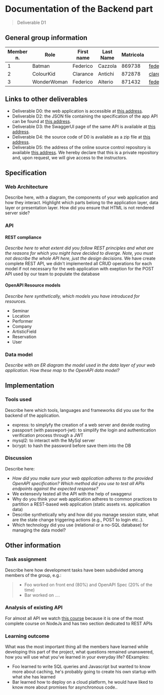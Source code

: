 # Documentation of the Backend part
> Deliverable D1
## General group information
| Member n. | Role        | First name | Last Name | Matricola | Email address                   |
| --------- | ----------- | ---------- | --------- | --------- | ------------------------------- |
| 1         | Batman      | Federico   | Cazzola   | 869738    | federico.cazzola@mail.polimi.it |
| 2         | ColourKid   | Clarance   | Antichi   | 872878    | clarence.antichi@mail.polimi.it |
| 3         | WonderWoman | Federico   | Alterio   | 871432    | federico.alterio@mail.polimi.it |
## Links to other deliverables
- Deliverable D0: the web application is accessible at [this
address](http://localhost:3000).
- Deliverable D2: the JSON file containing the specification
of the app API can be found at [this
address](http://localhost:3000/backend/spec.yaml).
- Deliverable D3: the SwaggerUI page of the same API is available at
[this address](http://localhost:3000/backend/swaggerui).
- Deliverable D4: the source code of D0 is available as a zip file at
[this address](http://localhost:3000/backend/app.zip).
- Deliverable D5: the address of the online source control repository
is available [this address](https://github.com/f-cazzola/hypermedia-2019-alterio-antichi-cazzola). We hereby
declare that this is a private repository and, upon request, we will
give access to the instructors.
## Specification
### Web Architecture
Describe here, with a diagram, the components of your web application
and how they interact. Highlight which parts belong to the application
layer, data layer or presentation layer. How did you ensure that HTML is
not rendered server side?
### API
#### REST compliance
_Describe here to what extent did you follow REST principles and what are
the reasons for which you might have decided to diverge. Note, you must
not describe the whole API here, just the design decisions._
We have create complete REST API, we didn't implemented all CRUD operations for each model if not necessary for the web application with exeption for the POST API used by our team to populate the database
#### OpenAPI Resource models
_Describe here synthetically, which models you have introduced for
resources._
- Seminar
- Location
- Performer
- Company
- ArtisticField
- Reservation
- User
### Data model
_Describe with an ER diagram the model used in the data layer of your web
application. How these map to the OpenAPI data model?_
## Implementation
### Tools used
Describe here which tools, languages and frameworks did you use for the
backend of the application.
- express: to simplyfy the creation of a web server and devide routing
- passposrt (with passwport-jwt): to simplify the login and authentication verification process through a JWT
- mysql2: to interact with the MySql server
- bcrypt: to hash the password before save them into the DB
### Discussion
Describe here:
- _How did you make sure your web application adheres to the provided
OpenAPI specification? Which method did you use to test all APIs
endpoints against the expected response?_
- We extensevly tested all the API with the help of swaggerui 
- Why do you think your web application adheres to common practices to
partition a REST-based web application (static assets vs.
application data)
- Describe synthetically why and how did you manage session state,
what are the state change triggering actions (e.g., POST to login
etc..).
- Which technology did you use (relational or a no-SQL database) for
managing the data model?
## Other information
### Task assignment
Describe here how development tasks have been subdivided among members
of the group, e.g.:
> - Foo worked on front end (80%) and OpenAPI Spec (20% of the time)
> - Bar worked on ....  
### Analysis of existing API
For almost all API we watch [this course](https://www.udemy.com/course/nodejs-the-complete-guide/)
because it is one of the most complete course on NodeJs and has two section dedicated to REST APIs 
### Learning outcome
What was the most important thing all the members have learned while
developing this part of the project, what questions remained unanswered,
how you will use what you've learned in your everyday life?
6Examples:
- Foo learned to write SQL queries and Javascript but wanted to know
more about caching, he's probably going to create his own startup
with what she has learned
- Bar learned how to deploy on a cloud platform, he would have liked
to know more about promises for asynchronous code..